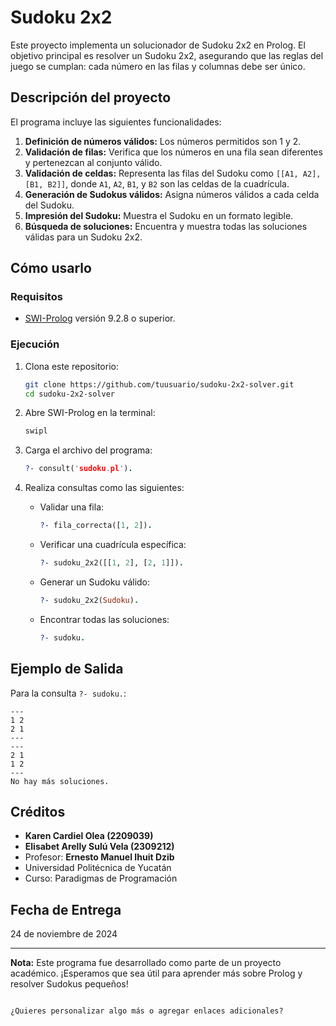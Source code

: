 # Sudoku 2x2

Este proyecto implementa un solucionador de Sudoku 2x2 en Prolog. El objetivo principal es resolver un Sudoku 2x2, asegurando que las reglas del juego se cumplan: cada número en las filas y columnas debe ser único.

## Descripción del proyecto

El programa incluye las siguientes funcionalidades:

1. **Definición de números válidos:** Los números permitidos son 1 y 2.
2. **Validación de filas:** Verifica que los números en una fila sean diferentes y pertenezcan al conjunto válido.
3. **Validación de celdas:** Representa las filas del Sudoku como `[[A1, A2], [B1, B2]]`, donde `A1`, `A2`, `B1`, y `B2` son las celdas de la cuadrícula.
4. **Generación de Sudokus válidos:** Asigna números válidos a cada celda del Sudoku.
5. **Impresión del Sudoku:** Muestra el Sudoku en un formato legible.
6. **Búsqueda de soluciones:** Encuentra y muestra todas las soluciones válidas para un Sudoku 2x2.

## Cómo usarlo

### Requisitos

- [SWI-Prolog](https://www.swi-prolog.org) versión 9.2.8 o superior.

### Ejecución

1. Clona este repositorio:

   ```bash
   git clone https://github.com/tuusuario/sudoku-2x2-solver.git
   cd sudoku-2x2-solver
   ```

2. Abre SWI-Prolog en la terminal:

   ```bash
   swipl
   ```

3. Carga el archivo del programa:

   ```prolog
   ?- consult('sudoku.pl').
   ```

4. Realiza consultas como las siguientes:

   - Validar una fila:
     ```prolog
     ?- fila_correcta([1, 2]).
     ```
   - Verificar una cuadrícula específica:
     ```prolog
     ?- sudoku_2x2([[1, 2], [2, 1]]).
     ```
   - Generar un Sudoku válido:
     ```prolog
     ?- sudoku_2x2(Sudoku).
     ```
   - Encontrar todas las soluciones:
     ```prolog
     ?- sudoku.
     ```

## Ejemplo de Salida

Para la consulta `?- sudoku.`:

```
---
1 2
2 1
---
---
2 1
1 2
---
No hay más soluciones.
```

## Créditos

- **Karen Cardiel Olea (2209039)**
- **Elisabet Arelly Sulú Vela (2309212)**
- Profesor: **Ernesto Manuel Ihuit Dzib**
- Universidad Politécnica de Yucatán
- Curso: Paradigmas de Programación

## Fecha de Entrega

24 de noviembre de 2024

---

**Nota:** Este programa fue desarrollado como parte de un proyecto académico. ¡Esperamos que sea útil para aprender más sobre Prolog y resolver Sudokus pequeños!
```

¿Quieres personalizar algo más o agregar enlaces adicionales?
